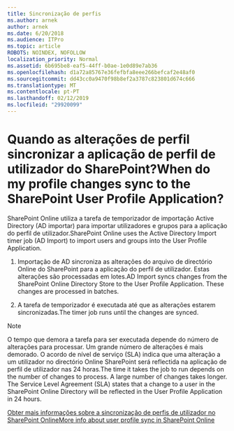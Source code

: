 ```yaml
---
title: Sincronização de perfis
ms.author: arnek
author: arnek
ms.date: 6/20/2018
ms.audience: ITPro
ms.topic: article
ROBOTS: NOINDEX, NOFOLLOW
localization_priority: Normal
ms.assetid: 6b695be8-eaf5-44ff-b0ae-1e0d89e7ab36
ms.openlocfilehash: d1a72a85767e36fefbfa8eee266befcaf2e48af0
ms.sourcegitcommit: dd43cc0a9470f98b8ef2a3787c823801d674c666
ms.translationtype: MT
ms.contentlocale: pt-PT
ms.lasthandoff: 02/12/2019
ms.locfileid: "29920099"
---
```

# <a name="when-do-my-profile-changes-sync-to-the-sharepoint-user-profile-application"></a><span data-ttu-id="b8773-102">Quando as alterações de perfil sincronizar a aplicação de perfil de utilizador do SharePoint?</span><span class="sxs-lookup"><span data-stu-id="b8773-102">When do my profile changes sync to the SharePoint User Profile Application?</span></span>

<span data-ttu-id="b8773-103">SharePoint Online utiliza a tarefa de temporizador de importação Active Directory (AD importar) para importar utilizadores e grupos para a aplicação do perfil de utilizador.</span><span class="sxs-lookup"><span data-stu-id="b8773-103">SharePoint Online uses the Active Directory Import timer job (AD Import) to import users and groups into the User Profile Application.</span></span> 
  
1. <span data-ttu-id="b8773-p101">Importação de AD sincroniza as alterações do arquivo de directório Online do SharePoint para a aplicação do perfil de utilizador. Estas alterações são processadas em lotes.</span><span class="sxs-lookup"><span data-stu-id="b8773-p101">AD Import syncs changes from the SharePoint Online Directory Store to the User Profile Application. These changes are processed in batches.</span></span>
    
2. <span data-ttu-id="b8773-106">A tarefa de temporizador é executada até que as alterações estarem sincronizadas.</span><span class="sxs-lookup"><span data-stu-id="b8773-106">The timer job runs until the changes are synced.</span></span>
    
> [!NOTE]
> <span data-ttu-id="b8773-p102">O tempo que demora a tarefa para ser executada depende do número de alterações para processar. Um grande número de alterações é mais demorado. O acordo de nível de serviço (SLA) indica que uma alteração a um utilizador no directório Online SharePoint será reflectida na aplicação de perfil de utilizador nas 24 horas.</span><span class="sxs-lookup"><span data-stu-id="b8773-p102">The time it takes the job to run depends on the number of changes to process. A large number of changes takes longer. The Service Level Agreement (SLA) states that a change to a user in the SharePoint Online Directory will be reflected in the User Profile Application in 24 hours.</span></span> 
  
[<span data-ttu-id="b8773-110">Obter mais informações sobre a sincronização de perfis de utilizador no SharePoint Online</span><span class="sxs-lookup"><span data-stu-id="b8773-110">More info about user profile sync in SharePoint Online</span></span>](https://go.microsoft.com/fwlink/?linkid=875671)
  

